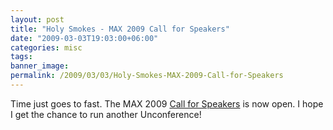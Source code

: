 ```yaml
---
layout: post
title: "Holy Smokes - MAX 2009 Call for Speakers"
date: "2009-03-03T19:03:00+06:00"
categories: misc 
tags: 
banner_image: 
permalink: /2009/03/03/Holy-Smokes-MAX-2009-Call-for-Speakers
---
```


Time just goes to fast. The MAX 2009 <a href="http://groups.adobe.com/pages/5fbd55f575">Call for Speakers</a> is now open. I hope I get the chance to run another Unconference!